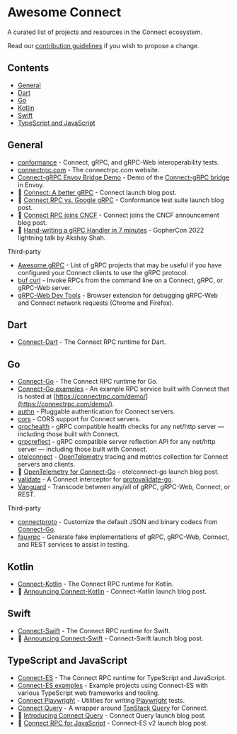 # Awesome Connect

A curated list of projects and resources in the Connect ecosystem.

Read our [contribution guidelines](CONTRIBUTING.md) if you wish to propose a change.

## Contents

- [General](#general)
- [Dart](#dart)
- [Go](#go)
- [Kotlin](#kotlin)
- [Swift](#swift)
- [TypeScript and JavaScript](#typescript-and-javascript)

## General

* [conformance](https://github.com/connectrpc/conformance) - Connect, gRPC, and gRPC-Web interoperability tests.
* [connectrpc.com](https://github.com/connectrpc/connectrpc.com) - The connectrpc.com website.
* [Connect-gRPC Envoy Bridge Demo](https://github.com/connectrpc/envoy-demo) - Demo of the [Connect-gRPC bridge](https://www.envoyproxy.io/docs/envoy/latest/configuration/http/http_filters/connect_grpc_bridge_filter) in Envoy.
* 📝 [Connect: A better gRPC](https://buf.build/blog/connect-a-better-grpc) - Connect launch blog post.
* 📝 [Connect RPC vs. Google gRPC](https://buf.build/blog/grpc-conformance-deep-dive) - Conformance test suite launch blog post.
* 📝 [Connect RPC joins CNCF](https://buf.build/blog/connect-rpc-joins-cncf) - Connect joins the CNCF announcement blog post.
* 🎥 [Hand-writing a gRPC Handler in 7 minutes](https://www.youtube.com/watch?v=rNI_pCa9slQ) - GopherCon 2022 lightning talk by Akshay Shah.

Third-party
* [Awesome gRPC](https://github.com/grpc-ecosystem/awesome-grpc) - List of gRPC projects that may be useful if you have configured your Connect clients to use the gRPC protocol.
* [buf curl](https://buf.build/docs/curl/usage/) - Invoke RPCs from the command line on a Connect, gRPC, or gRPC-Web server.
* [gRPC-Web Dev Tools](https://github.com/SafetyCulture/grpc-web-devtools) - Browser extension for debugging gRPC-Web and Connect network requests (Chrome and Firefox).

## Dart

* [Connect-Dart](https://github.com/connectrpc/connect-dart) - The Connect RPC runtime for Dart.

## Go

* [Connect-Go](https://github.com/connectrpc/connect-go) - The Connect RPC runtime for Go.
* [Connect-Go examples](https://github.com/connectrpc/examples-go) - An example RPC service built with Connect that is hosted at [https://connectrpc.com/demo/](https://connectrpc.com/demo/).
* [authn](https://github.com/connectrpc/authn-go) - Pluggable authentication for Connect servers.
* [cors](https://github.com/connectrpc/cors-go) - CORS support for Connect servers.
* [grpchealth](https://github.com/connectrpc/grpchealth-go) - gRPC compatible health checks for any net/http server — including those built with Connect.
* [grpcreflect](https://github.com/connectrpc/grpcreflect-go) - gRPC compatible server reflection API for any net/http server — including those built with Connect.
* [otelconnect](https://github.com/connectrpc/otelconnect-go) - [OpenTelemetry](https://opentelemetry.io/) tracing and metrics collection for Connect servers and clients.
* 📝 [OpenTelemetry for Connect-Go](https://buf.build/blog/connect-opentelemetry-go) - otelconnect-go launch blog post.
* [validate](https://github.com/connectrpc/validate-go) - A Connect interceptor for [protovalidate-go](https://github.com/bufbuild/protovalidate-go).
* [Vanguard](https://github.com/connectrpc/vanguard-go) - Transcode between any/all of gRPC, gRPC-Web, Connect, or REST.

Third-party
* [connectproto](https://github.com/akshayjshah/connectproto) - Customize the default JSON and binary codecs from [Connect-Go](https://github.com/connectrpc/connect-go).
* [fauxrpc](https://github.com/sudorandom/fauxrpc) - Generate fake implementations of gRPC, gRPC-Web, Connect, and REST services to assist in testing.

## Kotlin

* [Connect-Kotlin](https://github.com/connectrpc/connect-kotlin) - The Connect RPC runtime for Kotlin.
* 📝 [Announcing Connect-Kotlin](https://buf.build/blog/announcing-connect-kotlin) - Connect-Kotlin launch blog post.

## Swift

* [Connect-Swift](https://github.com/connectrpc/connect-swift) - The Connect RPC runtime for Swift.
* 📝 [Announcing Connect-Swift](https://buf.build/blog/announcing-connect-swift) - Connect-Swift launch blog post.

## TypeScript and JavaScript

* [Connect-ES](https://github.com/connectrpc/connect-es) - The Connect RPC runtime for TypeScript and JavaScript.
* [Connect-ES examples](https://github.com/connectrpc/examples-es) - Example projects using Connect-ES with various TypeScript web frameworks and tooling.
* [Connect Playwright](https://github.com/connectrpc/connect-playwright-es) - Utilities for writing [Playwright](https://playwright.dev) tests.
* [Connect Query](https://github.com/connectrpc/connect-query-es) - A wrapper around [TanStack Query](https://tanstack.com/query) for Connect. 
* 📝 [Introducing Connect Query](https://buf.build/blog/introducing-connect-query) - Connect Query launch blog post.
* 📝 [Connect RPC for JavaScript](https://buf.build/blog/connect-es-v2) - Connect-ES v2 launch blog post.
